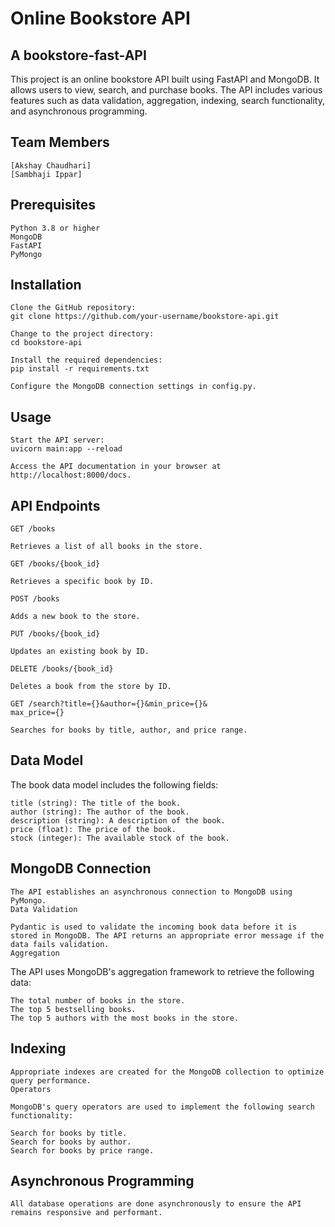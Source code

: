 # Online Bookstore API

## A bookstore-fast-API

This project is an online bookstore API built using FastAPI and MongoDB. It allows users to view, search, and purchase books. The API includes various features such as data validation, aggregation, indexing, search functionality, and asynchronous programming.

<h2> Team Members </h2>

    [Akshay Chaudhari]
    [Sambhaji Ippar]

<h2> Prerequisites </h2>

    Python 3.8 or higher
    MongoDB
    FastAPI
    PyMongo

<h2> Installation </h2>

    Clone the GitHub repository:
    git clone https://github.com/your-username/bookstore-api.git

    Change to the project directory:
    cd bookstore-api

    Install the required dependencies:
    pip install -r requirements.txt

    Configure the MongoDB connection settings in config.py.

<h2> Usage </h2>

    Start the API server:
    uvicorn main:app --reload

    Access the API documentation in your browser at http://localhost:8000/docs.

<h2> API Endpoints </h2> 
    
    GET /books
    
    Retrieves a list of all books in the store.
    
    GET /books/{book_id}
    
    Retrieves a specific book by ID.
    
    POST /books
    
    Adds a new book to the store.
    
    PUT /books/{book_id}
    
    Updates an existing book by ID.
    
    DELETE /books/{book_id}
    
    Deletes a book from the store by ID.
    
    GET /search?title={}&author={}&min_price={}&
    max_price={}
    
    Searches for books by title, author, and price range.

<h2> Data Model </h2>

The book data model includes the following fields:

    title (string): The title of the book.
    author (string): The author of the book.
    description (string): A description of the book.
    price (float): The price of the book.
    stock (integer): The available stock of the book.

<h2> MongoDB Connection </h2>

    The API establishes an asynchronous connection to MongoDB using PyMongo.
    Data Validation
    
    Pydantic is used to validate the incoming book data before it is stored in MongoDB. The API returns an appropriate error message if the data fails validation.
    Aggregation

The API uses MongoDB's aggregation framework to retrieve the following data:

    The total number of books in the store.
    The top 5 bestselling books.
    The top 5 authors with the most books in the store.

<h2> Indexing </h2>

    Appropriate indexes are created for the MongoDB collection to optimize query performance.
    Operators
    
    MongoDB's query operators are used to implement the following search functionality:

    Search for books by title.
    Search for books by author.
    Search for books by price range.

<h2> Asynchronous Programming </h2>

    All database operations are done asynchronously to ensure the API remains responsive and performant.
